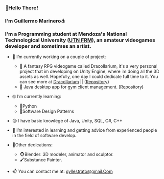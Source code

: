### 👋Hello There!
### I'm Guillermo Marinero⚓
### I'm a Programming student at Mendoza's National Technological University ([UTN FRM](http://www.frm.utn.edu.ar/)), an amateur videogames developer and sometimes an artist.


- 🔭 I’m currently working on a couple of project:
  - 🐲 A fantasy RPG videogame called Dracollarium, it's a very personal project that im developing on Unity Engine, where im doing all the 3D assets as well. Hopefully, one day I could dedicate full time to it. You can see more at [Dracollarium](http://www.instagram.com/dracollarium/) || ([Repository](https://github.com/Parsifal308/Project-Dracollarium))
  - 📒 Java desktop app for gym client management. ([Repository](https://github.com/Parsifal308/Gimnasio_Seven_DesktopApp))
- 🤓 I’m currently learning:
  - 🐍Python
  - 📏Software Design Patterns
  
- 😌 I have basic knowlege of Java, Unity, SQL, C#, C++

- 🤔 I’m interested in learning and getting advice from experienced people in the field of software develop.

- 💪Other dedications:
  - 🐵Blender: 3D modeler, animator and sculptor.
  - 🖌Substance Painter.
 
- 📫 You can contact me at: gyllestrato@gmail.Com

<!--
- **Parsifal308/Parsifal308** is a ✨ _special_ ✨ repository because its `README.md` (this file) appears on your GitHub profile.
- 🎬
- 👯 I’m looking to collaborate on ...
- 😄 Pronouns: ...
-->
